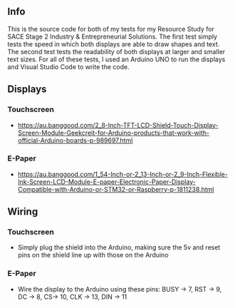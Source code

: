 ## Info
This is the source code for both of my tests for my Resource Study for SACE Stage 2 Industry & Entrepreneurial Solutions. 
The first test simply tests the speed in which both displays are able to draw shapes and text.
The second test tests the readability of both displays at larger and smaller text sizes.
For all of these tests, I used an Arduino UNO to run the displays and Visual Studio Code to write the code.

## Displays
### Touchscreen
- https://au.banggood.com/2_8-Inch-TFT-LCD-Shield-Touch-Display-Screen-Module-Geekcreit-for-Arduino-products-that-work-with-official-Arduino-boards-p-989697.html
### E-Paper
- https://au.banggood.com/1_54-Inch-or-2_13-Inch-or-2_9-Inch-Flexible-Ink-Screen-LCD-Module-E-paper-Electronic-Paper-Display-Compatible-with-Arduino-or-STM32-or-Raspberry-p-1811238.html

## Wiring
### Touchscreen
- Simply plug the shield into the Arduino, making sure the 5v and reset pins on the shield line up with those on the Arduino
### E-Paper
- Wire the display to the Arduino using these pins: BUSY -> 7, RST -> 9, DC -> 8, CS-> 10, CLK -> 13, DIN -> 11
